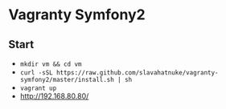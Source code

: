 # Vagranty Symfony2

## Start
* `mkdir vm && cd vm`
* `curl -sSL https://raw.github.com/slavahatnuke/vagranty-symfony2/master/install.sh | sh`
* `vagrant up`
* http://192.168.80.80/
